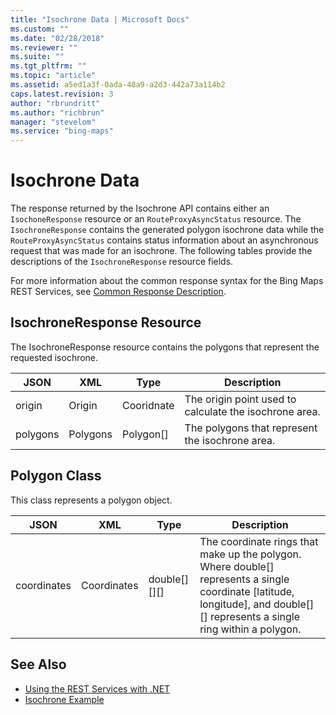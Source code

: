 ```yaml
---
title: "Isochrone Data | Microsoft Docs"
ms.custom: ""
ms.date: "02/28/2018"
ms.reviewer: ""
ms.suite: ""
ms.tgt_pltfrm: ""
ms.topic: "article"
ms.assetid: a5ed1a3f-0ada-48a9-a2d3-442a73a114b2
caps.latest.revision: 3
author: "rbrundritt"
ms.author: "richbrun"
manager: "stevelom"
ms.service: "bing-maps"
---
```


# Isochrone Data

The response returned by the Isochrone API contains either an `IsochoneResponse` resource or an `RouteProxyAsyncStatus` resource. The `IsochroneResponse` contains the generated polygon isochrone data while the `RouteProxyAsyncStatus` contains status information about an asynchronous request that was made for an isochrone. The following tables provide the descriptions of the `IsochroneResponse` resource fields.

For more information about the common response syntax for the Bing Maps REST Services, see [Common Response Description](../common-response-description.md).

## IsochroneResponse Resource

The IsochroneResponse resource contains the polygons that represent the requested isochrone.

| JSON     | XML      | Type        | Description                                     |
|----------|----------|-------------|-------------------------------------------------|
| origin   | Origin   | Cooridnate  | The origin point used to calculate the isochrone area. |
| polygons | Polygons | Polygon\[\] | The polygons that represent the isochrone area. |

## Polygon Class

This class represents a polygon object.

| JSON        | XML         | Type               | Description     |
|-------------|-------------|--------------------|-----------------|
| coordinates | Coordinates | double\[\]\[\]\[\] | The coordinate rings that make up the polygon. Where double\[\] represents a single coordinate \[latitude, longitude\], and double\[\]\[\] represents a single ring within a polygon. |

## See Also

* [Using the REST Services with .NET](../using-the-rest-services-with-net.md)
* [Isochrone Example](~/doc-ref-index/examples/isochrone-example.md)
